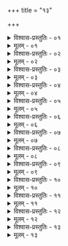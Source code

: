 +++
title = "१३"

+++


<details><summary>विश्वास-प्रस्तुतिः - ०१</summary>

०१  यथा हि तूलम् ऐषीकम् अग्नौ प्रोतं प्रदीप्यते ।  
तद्वत् सर्वाणि पापानि दह्यन्ते ह्य् आत्मयाजिनः ॥
</details>

<details><summary>मूलम् - ०१</summary>

०१  यथा हि तूलम् ऐषीकम् अग्नौ प्रोतं प्रदीप्यते ।  
तद्वत् सर्वाणि पापानि दह्यन्ते ह्य् आत्मयाजिनः ॥
</details>

<details><summary>विश्वास-प्रस्तुतिः - ०२</summary>

०२  केवलाघो भवति केवलादी । मोघम् अन्नं विन्दतेअप्रचेता [k omits अप्रचेता] इति ॥
</details>

<details><summary>मूलम् - ०२</summary>

०२  केवलाघो भवति केवलादी । मोघम् अन्नं विन्दतेअप्रचेता [k omits अप्रचेता] इति ॥
</details>

<details><summary>विश्वास-प्रस्तुतिः - ०३</summary>

०३  स एवम् एवाहरहः सायं प्रातर् जुहुयात् ॥
</details>

<details><summary>मूलम् - ०३</summary>

०३  स एवम् एवाहरहः सायं प्रातर् जुहुयात् ॥
</details>

<details><summary>विश्वास-प्रस्तुतिः - ०४</summary>

०४  अद्भिर् वा सायम् ॥
</details>

<details><summary>मूलम् - ०४</summary>

०४  अद्भिर् वा सायम् ॥
</details>

<details><summary>विश्वास-प्रस्तुतिः - ०५</summary>

०५  अथाप्य् उदाहरन्ति ।  
अग्रे भोजयेद् अतिथीन् अन्तर्वत्नीर् अनन्तरम् ।  
बालवृद्धांस् तथा दीनान् व्याधितांश् च विशेषतः ॥  
अदत्त्वा तु य एतेभ्यः पूर्वं भुङ्क्ते यथाविधि ।  
भुज्यमानो न जानाति न स भुङ्क्ते स भुज्यते ॥
</details>

<details><summary>मूलम् - ०५</summary>

०५  अथाप्य् उदाहरन्ति ।  
अग्रे भोजयेद् अतिथीन् अन्तर्वत्नीर् अनन्तरम् ।  
बालवृद्धांस् तथा दीनान् व्याधितांश् च विशेषतः ॥  
अदत्त्वा तु य एतेभ्यः पूर्वं भुङ्क्ते यथाविधि ।  
भुज्यमानो न जानाति न स भुङ्क्ते स भुज्यते ॥
</details>

<details><summary>विश्वास-प्रस्तुतिः - ०६</summary>

०६  पितृदैवतभृत्यानां मातापित्रोर् गुरोस् तथा ।  
वाग्यतो विघसम् अश्नीयाद् एवं धर्मो विधीयते ॥ इति ॥
</details>

<details><summary>मूलम् - ०६</summary>

०६  पितृदैवतभृत्यानां मातापित्रोर् गुरोस् तथा ।  
वाग्यतो विघसम् अश्नीयाद् एवं धर्मो विधीयते ॥ इति ॥
</details>

<details><summary>विश्वास-प्रस्तुतिः - ०७</summary>

०७  अथाप्य् उदाहरन्ति ।  
अष्टौ ग्रासा मुनेर् भक्ष्याः षोडशारण्यवासिनः ।  
द्वात्रिंशत् तु गृहस्थस्य अमितं [k: गृहस्थस्यापरिमितं] ब्रह्मचारिणः ॥ [k: द्वात्रिंशतं]
</details>

<details><summary>मूलम् - ०७</summary>

०७  अथाप्य् उदाहरन्ति ।  
अष्टौ ग्रासा मुनेर् भक्ष्याः षोडशारण्यवासिनः ।  
द्वात्रिंशत् तु गृहस्थस्य अमितं [k: गृहस्थस्यापरिमितं] ब्रह्मचारिणः ॥ [k: द्वात्रिंशतं]
</details>

<details><summary>विश्वास-प्रस्तुतिः - ०८</summary>

०८  आहिताग्निर् अनड्वांश् च ब्रह्मचारी च ते त्रयः ।  
अश्नन्त एव सिध्यन्ति नैषां सिद्धिर् अनश्नताम् ॥ इति ॥
</details>

<details><summary>मूलम् - ०८</summary>

०८  आहिताग्निर् अनड्वांश् च ब्रह्मचारी च ते त्रयः ।  
अश्नन्त एव सिध्यन्ति नैषां सिद्धिर् अनश्नताम् ॥ इति ॥
</details>

<details><summary>विश्वास-प्रस्तुतिः - ०९</summary>

०९  गृहस्थो ब्रह्मचारी वा यो ऽनश्नंस् तु तपश् चरेत् ।  
प्राणाग्निहोत्रलोपेन अवकीर्णी भवेत् तु सः ॥
</details>

<details><summary>मूलम् - ०९</summary>

०९  गृहस्थो ब्रह्मचारी वा यो ऽनश्नंस् तु तपश् चरेत् ।  
प्राणाग्निहोत्रलोपेन अवकीर्णी भवेत् तु सः ॥
</details>

<details><summary>विश्वास-प्रस्तुतिः - १०</summary>

१०  अन्यत्र प्रायश्चित्तात् । प्रायश्चित्ते तद् एव विधानम् ॥
</details>

<details><summary>मूलम् - १०</summary>

१०  अन्यत्र प्रायश्चित्तात् । प्रायश्चित्ते तद् एव विधानम् ॥
</details>

<details><summary>विश्वास-प्रस्तुतिः - ११</summary>

११  अथाप्य् उदाहरन्ति ।  
अन्तरा प्रातराशं च सायमाशं तथैव च ।  
सदोपवासी भवति यो न भुङ्क्ते कदाचन ॥ [k:कदाचनेति]
</details>

<details><summary>मूलम् - ११</summary>

११  अथाप्य् उदाहरन्ति ।  
अन्तरा प्रातराशं च सायमाशं तथैव च ।  
सदोपवासी भवति यो न भुङ्क्ते कदाचन ॥ [k:कदाचनेति]
</details>

<details><summary>विश्वास-प्रस्तुतिः - १२</summary>

१२  प्राणाग्निहोत्रमन्त्रांस् तु निरुद्धे भोजने जपेत् ।  
त्रेताग्निहोत्रमन्त्रांस् तु द्रव्यालाभे यथा जपेत् ॥ इति ॥
</details>

<details><summary>मूलम् - १२</summary>

१२  प्राणाग्निहोत्रमन्त्रांस् तु निरुद्धे भोजने जपेत् ।  
त्रेताग्निहोत्रमन्त्रांस् तु द्रव्यालाभे यथा जपेत् ॥ इति ॥
</details>

<details><summary>विश्वास-प्रस्तुतिः - १३</summary>

१३  एवम् आचरन् ब्रह्मभूयाय कल्पते । ब्रह्मभूयाय कल्पत इति ॥ [k: एवम् एवाचरन्]
</details>

<details><summary>मूलम् - १३</summary>

१३  एवम् आचरन् ब्रह्मभूयाय कल्पते । ब्रह्मभूयाय कल्पत इति ॥ [k: एवम् एवाचरन्]
</details>
